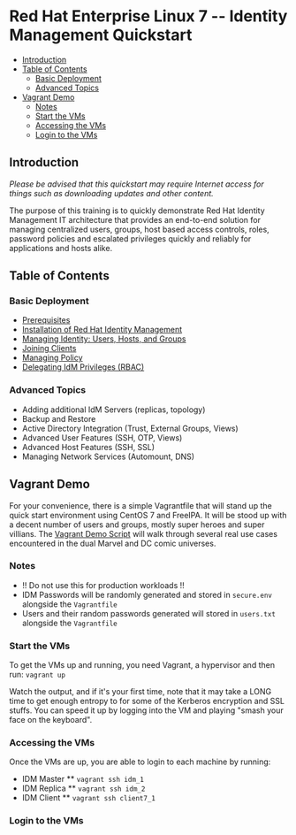 ﻿# Red Hat Enterprise Linux 7 -- Identity Management Quickstart

<!-- MarkdownTOC depth=4 autolink=true bracket=round -->

- [Introduction](#introduction)
- [Table of Contents](#table-of-contents)
  - [Basic Deployment](#basic-deployment)
  - [Advanced Topics](#advanced-topics)
- [Vagrant Demo](#vagrant-demo)
  - [Notes](#notes)
  - [Start the VMs](#start-the-vms)
  - [Accessing the VMs](#accessing-the-vms)
  - [Login to the VMs](#login-to-the-vms)

<!-- /MarkdownTOC -->

## Introduction

_Please be advised that this quickstart may require Internet access for things
such as downloading updates and other content._

The purpose of this training is to quickly demonstrate Red Hat Identity Management
IT architecture that provides an end-to-end solution for managing centralized users,
groups, host based access controls, roles, password policies and escalated privileges
quickly and reliably for applications and hosts alike.

## Table of Contents
### Basic Deployment
* [Prerequisites](sections/00-prerequisites.md)
* [Installation of Red Hat Identity Management](sections/01-installation.md)
* [Managing Identity: Users, Hosts, and Groups](sections/02-managing-identity.md)
* [Joining Clients](sections/03-joining-clients.md)
* [Managing Policy](sections/04-managing-policy.md)
* [Delegating IdM Privileges (RBAC)](sections/05-role-based-access)

### Advanced Topics
* Adding additional IdM Servers (replicas, topology)
* Backup and Restore
* Active Directory Integration (Trust, External Groups, Views)
* Advanced User Features (SSH, OTP, Views)
* Advanced Host Features (SSH, SSL)
* Managing Network Services (Automount, DNS)

## Vagrant Demo
For your convenience, there is a simple Vagrantfile that will stand up the
quick start environment using CentOS 7 and FreeIPA.  It will be stood up with
a decent number of users and groups, mostly super heroes and super villians.
The [Vagrant Demo Script](vagrant-demo/README.md) will walk through several
real use cases encountered in the dual Marvel and DC comic universes.

### Notes
* !! Do not use this for production workloads !!
* IDM Passwords will be randomly generated and stored in ```secure.env``` alongside the ```Vagrantfile```
* Users and their random passwords generated will stored in ```users.txt``` alongside the ```Vagrantfile```

### Start the VMs
To get the VMs up and running, you need Vagrant, a hypervisor and then run:
```vagrant up```

Watch the output, and if it's your first time, note that it may take a LONG time
to get enough entropy to for some of the Kerberos encryption and SSL stuffs.  You
can speed it up by logging into the VM and playing "smash your face on the keyboard".

### Accessing the VMs
Once the VMs are up, you are able to login to each machine by running:
* IDM Master
** ```vagrant ssh idm_1```
* IDM Replica
** ```vagrant ssh idm_2```
* IDM Client
** ```vagrant ssh client7_1```


### Login to the VMs
